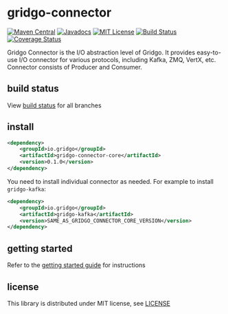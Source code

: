 # gridgo-connector

[![Maven Central](https://img.shields.io/maven-central/v/io.gridgo/gridgo-connector-core.svg?maxAge=604800)](http://mvnrepository.com/artifact/io.gridgo/gridgo-connector-core)
[![Javadocs](http://javadoc.io/badge/io.gridgo/gridgo-connector-core.svg)](http://javadoc.io/doc/io.gridgo/gridgo-connector-core)
[![MIT License](https://img.shields.io/badge/license-MIT-blue.svg)](LICENSE)
[![Build Status](https://travis-ci.org/gridgo/gridgo-connector.svg?branch=master)](https://travis-ci.org/gridgo/gridgo-connector)
[![Coverage Status](https://coveralls.io/repos/github/gridgo/gridgo-connector/badge.svg?branch=master&maxAge=86400)](https://coveralls.io/github/gridgo/gridgo-connector?branch=master)

Gridgo Connector is the I/O abstraction level of Gridgo. It provides easy-to-use I/O connector for various protocols, including Kafka, ZMQ, VertX, etc. Connector consists of Producer and Consumer.

## build status

View [build status](https://github.com/gridgo/gridgo-connector/wiki/build-status) for all branches

## install

```xml
<dependency>
    <groupId>io.gridgo</groupId>
    <artifactId>gridgo-connector-core</artifactId>
    <version>0.1.0</version>
</dependency>
```

You need to install individual connector as needed. For example to install `gridgo-kafka`:

```xml
<dependency>
    <groupId>io.gridgo</groupId>
    <artifactId>gridgo-kafka</artifactId>
    <version>SAME_AS_GRIDGO_CONNECTOR_CORE_VERSION</version>
</dependency>
```

## getting started

Refer to the [getting started guide](https://github.com/gridgo/gridgo-connector/wiki/getting-started) for instructions

## license

This library is distributed under MIT license, see [LICENSE](LICENSE)

